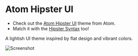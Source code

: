 # Atom Hipster UI
* Check out the <a href="https://atom.io/themes/atom-hipster-ui">Atom Hipster UI</a> theme from Atom.
* Match it with the <a href="https://atom.io/themes/hipster-syntax">Hipster Syntax</a> too!

A lightish UI theme inspired by flat design and vibrant colors.



![Screenshot](https://i.imgur.com/EE2Kx8T.png)
